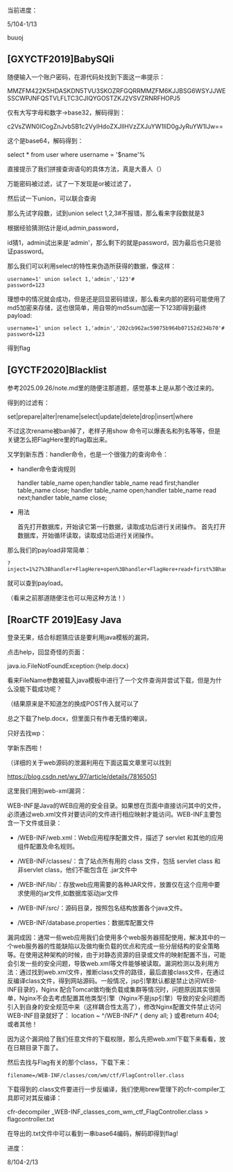 当前进度：

5/104-1/13

buuoj

## [GXYCTF2019]BabySQli

随便输入一个账户密码，在源代码处找到下面这一串提示：

MMZFM422K5HDASKDN5TVU3SKOZRFGQRRMMZFM6KJJBSG6WSYJJWESSCWPJNFQSTVLFLTC3CJIQYGOSTZKJ2VSVZRNRFHOPJ5

仅有大写字母和数字->base32，解码得到：

c2VsZWN0ICogZnJvbSB1c2VyIHdoZXJlIHVzZXJuYW1lID0gJyRuYW1lJw==

这个是base64，解码得到：

select * from user where username = '$name'%

直接提示了我们拼接查询语句的具体方法，真是大善人（）

万能密码被过滤，试了一下发现是or被过滤了，

然后试一下union，可以联合查询

那么先试字段数，试到union select 1,2,3#不报错，那么看来字段数就是3

根据经验猜测估计是id,admin,password，

id猜1，admin试出来是'admin'，那么剩下的就是password，因为最后也只是验证password。

那么我们可以利用select的特性来伪造所获得的数据，像这样：

```
username=1' union select 1,'admin','123'#
password=123
```

理想中的情况就会成功，但是还是回显密码错误，那么看来内部的密码可能使用了md5加密来存储，这也很简单，用自带的md5sum加密一下123即得到最终payload:

```
username=1' union select 1,'admin','202cb962ac59075b964b07152d234b70'#
password=123
```

得到flag

## [GYCTF2020]Blacklist

参考2025.09.26/note.md里的随便注那道题，感觉基本上是从那个改过来的。

得到的过滤有：

set|prepare|alter|rename|select|update|delete|drop|insert|where

不过这次rename被ban掉了，老样子用show 命令可以爆表名和列名等等，但是关键怎么把FlagHere里的flag取出来。

又学到新东西：handler命令，也是一个很强力的查询命令：

- handler命令查询规则

    handler table_name open;handler table_name read first;handler table_name close;
    handler table_name open;handler table_name read next;handler table_name close;

- 用法

    首先打开数据库，开始读它第一行数据，读取成功后进行关闭操作。
    首先打开数据库，开始循环读取，读取成功后进行关闭操作。

那么我们的payload非常简单：

```
?inject=1%27%3Bhandler+FlagHere+open%3Bhandler+FlagHere+read+first%3Bhandler+FlagHere+close%23
```

就可以查到payload。

（看来之前那道随便注也可以用这种方法！）

## [RoarCTF 2019]Easy Java

登录无果，结合标题猜应该是要利用java模板的漏洞，

点击help，回显奇怪的页面：

java.io.FileNotFoundException:{help.docx}

看来FileName参数被载入java模板中进行了一个文件查询并尝试下载，但是为什么没能下载成功呢？

（结果原来是不知道怎的换成POST传入就可以了

总之下载了help.docx，但里面只有作者无情的嘲讽，

只好去找wp：

学新东西啦！

（详细的关于web源码的泄漏利用在下面这篇文章里可以找到

https://blog.csdn.net/wy_97/article/details/78165051

这里我们用到web-xml漏洞：

WEB-INF是Java的WEB应用的安全目录。如果想在页面中直接访问其中的文件，必须通过web.xml文件对要访问的文件进行相应映射才能访问。WEB-INF主要包含一下文件或目录：

- /WEB-INF/web.xml：Web应用程序配置文件，描述了 servlet 和其他的应用组件配置及命名规则。

- /WEB-INF/classes/：含了站点所有用的 class 文件，包括 servlet class 和非servlet class，他们不能包含在 .jar文件中

- /WEB-INF/lib/：存放web应用需要的各种JAR文件，放置仅在这个应用中要求使用的jar文件,如数据库驱动jar文件

- /WEB-INF/src/：源码目录，按照包名结构放置各个java文件。

- /WEB-INF/database.properties：数据库配置文件

漏洞成因：通常一些web应用我们会使用多个web服务器搭配使用，解决其中的一个web服务器的性能缺陷以及做均衡负载的优点和完成一些分层结构的安全策略等。在使用这种架构的时候，由于对静态资源的目录或文件的映射配置不当，可能会引发一些的安全问题，导致web.xml等文件能够被读取。漏洞检测以及利用方法：通过找到web.xml文件，推断class文件的路径，最后直接class文件，在通过反编译class文件，得到网站源码。一般情况，jsp引擎默认都是禁止访问WEB-INF目录的，Nginx 配合Tomcat做均衡负载或集群等情况时，问题原因其实很简单，Nginx不会去考虑配置其他类型引擎（Nginx不是jsp引擎）导致的安全问题而引入到自身的安全规范中来（这样耦合性太高了），修改Nginx配置文件禁止访问WEB-INF目录就好了： location ~ ^/WEB-INF/* { deny all; } 或者return 404; 或者其他！

因为这个漏洞给了我们任意文件的下载权限，那么先把web.xml下载下来看看，放在日期目录下面了。

然后去找与Flag有关的那个class，下载下来：

```
filename=/WEB-INF/classes/com/wm/ctf/FlagController.class
```

下载得到的.class文件要进行一步反编译，我们使用brew管理下的cfr-compiler工具即可对其反编译：

cfr-decompiler _WEB-INF_classes_com_wm_ctf_FlagController.class > flagcontroller.txt 

在导出的.txt文件中可以看到一串base64编码，解码即得到flag!

进度：

8/104-2/13





